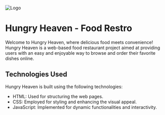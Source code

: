 
![Logo](https://dev-to-uploads.s3.amazonaws.com/uploads/articles/th5xamgrr6se0x5ro4g6.png)


# Hungry Heaven - Food Restro

Welcome to Hungry Heaven, where delicious food meets convenience! Hungry Heaven is a web-based food restaurant project aimed at providing users with an easy and enjoyable way to browse and order their favorite dishes online.


## Technologies Used
Hungry Heaven is built using the following technologies:

* HTML: Used for structuring the web pages.           
* CSS: Employed for styling and enhancing the visual appeal.                                      
* JavaScript: Implemented for dynamic functionalities and interactivity.

